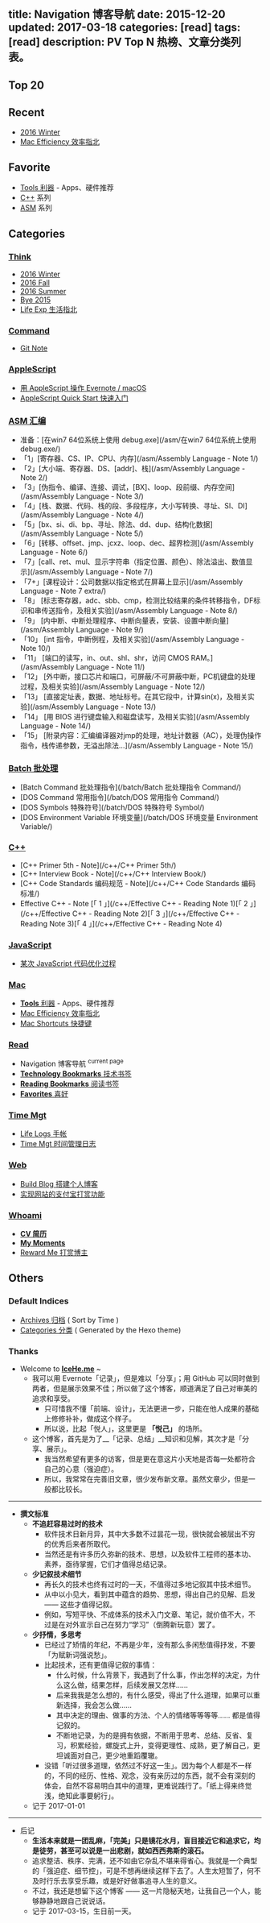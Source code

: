 title: Navigation 博客导航
date: 2015-12-20
updated: 2017-03-18
categories: [read]
tags: [read]
description: PV Top N 热榜、文章分类列表。
---

## Top 20

<div class="post-toc" style="max-height: 1220px; width: calc(100% + 0px);" id="popular-post-div2"> <div class="post-toc-content"> <ol class="nav" id="popular-list2"></ol> </div> </div>

## Recent

- [2016 Winter](/think/2016_winter)
- [Mac Efficiency 效率指北](/mac/efficiency)

## Favorite

- [Tools 利器](/tools) - Apps、硬件推荐
- [C++](#C) 系列
- [ASM](#ASM-汇编) 系列

## Categories

### [Think](/categories/think)

- [2016 Winter](/think/2016_winter)
- [2016 Fall](/think/2016_fall)
- [2016 Summer](/think/2016_summer)
- [Bye 2015](/think/bye2015)
- [Life Exp 生活指北](/think/life_manual)

### [Command](/categories/Command)

- [Git Note](/cmd/git_note)

### [AppleScript](/categories/AppleScript)

- [用 AppleScript 操作 Evernote / macOS](/applescript/evernote_osx/)
- [AppleScript Quick Start 快速入门](/applescript/applescript/)

### [ASM 汇编](/categories/ASM)

- 准备：[在win7 64位系统上使用 debug.exe](/asm/在win7 64位系统上使用debug.exe/)
- 「1」[寄存器、CS、IP、CPU、内存](/asm/Assembly Language - Note 1/)
- 「2」[大小端、寄存器、DS、[addr]、栈](/asm/Assembly Language - Note 2/)
- 「3」[伪指令、编译、连接、调试，[BX]、loop、段前缀、内存空间](/asm/Assembly Language - Note 3/)
- 「4」[栈、数据、代码、栈的段、多段程序，大小写转换、寻址、SI、DI](/asm/Assembly Language - Note 4/)
- 「5」[bx、si、di、bp、寻址、除法、dd、dup、结构化数据](/asm/Assembly Language - Note 5/)
- 「6」[转移、offset、jmp、jcxz、loop、dec、超界检测](/asm/Assembly Language - Note 6/)
- 「7」[call、ret、mul、显示字符串（指定位置、颜色）、除法溢出、数值显示](/asm/Assembly Language - Note 7/)
- 「7+」[课程设计：公司数据以指定格式在屏幕上显示](/asm/Assembly Language - Note 7 extra/)
- 「8」 [标志寄存器，adc、sbb、cmp，检测比较结果的条件转移指令，DF标识和串传送指令，及相关实验](/asm/Assembly Language - Note 8/)
- 「9」 [内中断、中断处理程序、中断向量表，安装、设置中断向量](/asm/Assembly Language - Note 9/)
- 「10」 [int 指令，中断例程，及相关实验](/asm/Assembly Language - Note 10/)
- 「11」 [端口的读写，in、out、shl、shr，访问 CMOS RAM。](/asm/Assembly Language - Note 11/)
- 「12」 [外中断，接口芯片和端口，可屏蔽/不可屏蔽中断，PC机键盘的处理过程，及相关实验](/asm/Assembly Language - Note 12/)
- 「13」 [直接定址表，数据、地址标号。在其它段中，计算sin(x)，及相关实验](/asm/Assembly Language - Note 13/)
- 「14」 [用 BIOS 进行键盘输入和磁盘读写，及相关实验](/asm/Assembly Language - Note 14/)
- 「15」 [附录内容：汇编编译器对jmp的处理，地址计数器（AC），处理伪操作指令，栈传递参数，无溢出除法…](/asm/Assembly Language - Note 15/)

### [Batch 批处理](/categories/Batch)

- [Batch Command 批处理指令](/batch/Batch 批处理指令 Command/)
- [DOS Command 常用指令](/batch/DOS 常用指令 Command/)
- [DOS Symbols 特殊符号](/batch/DOS 特殊符号 Symbol/)
- [DOS Environment Variable 环境变量](/batch/DOS 环境变量 Environment Variable/)

### [C++](/categories/C/)

- [C++ Primer 5th - Note](/c++/C++ Primer 5th/)
- [C++ Interview Book - Note](/c++/C++ Interview Book/)
- [C++ Code Standards 编码规范 - Note](/c++/C++ Code Standards 编码标准/)
- Effective C++ - Note [「 1 」](/c++/Effective C++ - Reading Note 1)[「 2 」](/c++/Effective C++ - Reading Note 2)[「 3 」](/c++/Effective C++ - Reading Note 3)[「 4 」](/c++/Effective C++ - Reading Note 4)

### [JavaScript](/javascript/某次js代码优化过程)

- [某次 JavaScript 代码优化过程](/javascript/某次js代码优化过程/)

### [Mac](/categories/Mac)

- [__Tools__ 利器](/tools) - Apps、硬件推荐
- [Mac Efficiency 效率指北](/mac/efficiency)
- [Mac Shortcuts 快捷键](/mac_shortcuts)

### [Read](/categories/read)

- Navigation 博客导航 <sup>current page</sup>
- [__Technology Bookmarks__ 技术书签](/tech)
- [__Reading Bookmarks__ 阅读书签](/read)
- [__Favorites__ 喜好](/favourites)

### [Time Mgt](/categories/time-mgt)

- [Life Logs 手帐](/lifelogs)
- [Time Mgt 时间管理日志](/think/time_mgt)

### [Web](/categories/Web)

- [Build Blog 搭建个人博客](/web/build_blog/)
- [实现网站的支付宝打赏功能](/web/donate)

### [Whoami](/categories/whoami)

- [__CV 简历__](/about/)
- [__My Moments__](/moments/)
- [Reward Me 打赏博主](/reward)

## Others

### Default Indices

- [Archives 归档](/archives) ( Sort by Time )
- [Categories 分类](/categories) ( Generated by the Hexo theme)

### Thanks

- Welcome to [__IceHe.me__](http://icehe.me) ~
    - 我可以用 Evernote「记录」，但是难以「分享」；用 GitHub 可以同时做到两者，但是展示效果不佳；所以做了这个博客，顺道满足了自己对审美的追求和享受。
        - 只可惜我不懂「前端、设计」，无法更进一步，只能在他人成果的基础上修修补补，做成这个样子。
        - 所以说，比起「悦人」，这里更是 __「悦己」__ 的场所。
    - 这个博客，首先是为了__「记录、总结」__知识和见解，其次才是「分享、展示」。
        - 我当然希望有更多的访客，但是更在意这片小天地是否每一处都符合自己的心意（强迫症）。
        - 所以，我常常在完善旧文章，很少发布新文章。虽然文章少，但是一般都比较长。
---

- __撰文标准__
    - __不追赶容易过时的技术__
        - 软件技术日新月异，其中大多数不过昙花一现，很快就会被层出不穷的优秀后来者所取代。
        - 当然还是有许多历久弥新的技术、思想，以及软件工程师的基本功、素养，亟待掌握，它们才值得总结记录。
    - __少记叙技术细节__
        - 再长久的技术也终有过时的一天，不值得过多地记叙其中技术细节。
        - 从中以小见大，看到其中蕴含的趋势、思想，得出自己的见解、启发 —— 这些才值得记叙。
        - 例如，写短平快、不成体系的技术入门文章、笔记，就价值不大，不过是在对外宣示自己在努力“学习”（倒腾新玩意）罢了。
    - __少抒情，多思考__
        - 已经过了矫情的年纪，不再是少年，没有那么多闲愁值得抒发，不要「为赋新词强说愁」。
        - 比起技术，还有更值得记叙的事情：
            - 什么时候，什么背景下，我遇到了什么事，作出怎样的决定，为什么这么做，结果怎样，后续发展又怎样……
            - 后来我我是怎么想的，有什么感受，得出了什么道理，如果可以重新选择，我会怎么做……
            - 其中决定的理由、做事的方法、个人的情绪等等等等…… 都是值得记叙的。
            - 不断地记录，为的是拥有依据，不断用于思考、总结、反省、复习，积累经验，螺旋式上升，变得更理性、成熟，更了解自己，更坦诚面对自己，更少地重蹈覆辙。
        - 没错「听过很多道理，依然过不好这一生」。因为每个人都是不一样的，不同的经历、性格、观念，没有亲历过的东西，就不会有深刻的体会，自然不容易明白其中的道理，更难说践行了。「纸上得来终觉浅，绝知此事要躬行」。
    - 记于 2017-01-01

---

- 后记
    - __生活本来就是一团乱麻，「完美」只是镜花水月，盲目接近它和追求它，均是徒劳，甚至可以说是一出悲剧，就如西西弗斯的滚石。__
    - 追求整洁、秩序、完满，还不如由它杂乱不堪来得省心。我就是一个典型的「强迫症、细节控」，可是不想再继续这样下去了。人生太短暂了，何不及时行乐去享受乐趣，或是好好做事追寻人生的意义。
    - 不过，我还是想留下这个博客 —— 这一片隐秘天地，让我自己一个人，能够静静地跟自己说说话。
    - 记于 2017-03-15，生日前一天。
